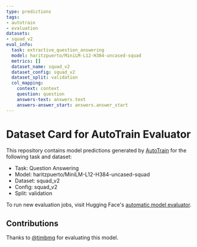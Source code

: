 ```yaml
---
type: predictions
tags:
- autotrain
- evaluation
datasets:
- squad_v2
eval_info:
  task: extractive_question_answering
  model: haritzpuerto/MiniLM-L12-H384-uncased-squad
  metrics: []
  dataset_name: squad_v2
  dataset_config: squad_v2
  dataset_split: validation
  col_mapping:
    context: context
    question: question
    answers-text: answers.text
    answers-answer_start: answers.answer_start
---
```

# Dataset Card for AutoTrain Evaluator

This repository contains model predictions generated by [AutoTrain](https://huggingface.co/autotrain) for the following task and dataset:

* Task: Question Answering
* Model: haritzpuerto/MiniLM-L12-H384-uncased-squad
* Dataset: squad_v2
* Config: squad_v2
* Split: validation

To run new evaluation jobs, visit Hugging Face's [automatic model evaluator](https://huggingface.co/spaces/autoevaluate/model-evaluator).

## Contributions

Thanks to [@timbmg](https://huggingface.co/timbmg) for evaluating this model.